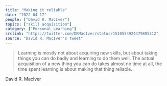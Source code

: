 ```yaml
---
title: "Making it reliable"
date: "2022-04-17"
people: ["David R. MacIver"]
topics: ["skill acquisition"]
category: ["Personal Learning"]
srclink: "https://twitter.com/DRMacIver/status/1510554924479885312"
source: "David R. MacIver's tweet"
---
```


>Learning is mostly not about acquiring new skills, but about taking things you can do badly and learning to do them well. The actual acquisition of a new thing you can do takes almost no time at all, the time spent learning is about making that thing reliable.

<p class="quoted">David R. MacIver</p>